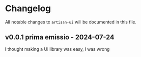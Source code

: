 # Changelog

All notable changes to `artisan-ui` will be documented in this file.

## v0.0.1 prima emissio - 2024-07-24

I thought making a UI library was easy, I was wrong
